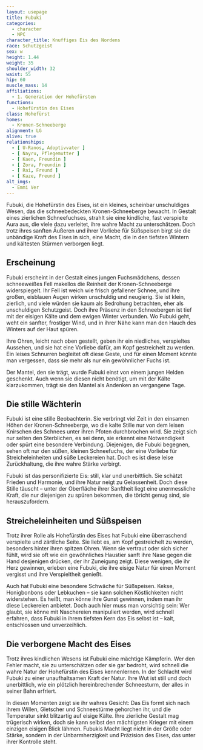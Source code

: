```yaml
---
layout: usepage
title: Fubuki
categories:
  - character
  - NPC
character_title: Knuffiges Eis des Nordens
race: Schutzgeist
sex: w
height: 1.44
weight: 35
shoulder_width: 32
waist: 55
hip: 60
muscle_mass: 14
affiliations:
  - 1. Generation der Hohefürsten
functions:
  - Hohefürstin des Eises
class: Hohefürst
homes:
  - Kronen-Schneeberge
alignment: LG
alive: true
relationships:
  - [ U-Ranos, Adoptivvater ]
  - [ Nayru, Pflegemutter ]
  - [ Kaen, Freundin ]
  - [ Zora, Freundin ]
  - [ Rai, Freund ]
  - [ Kaze, Freund ]
alt_imgs:
  - Emmi Ver
---
```


Fubuki, die Hohefürstin des Eises, ist ein kleines, scheinbar unschuldiges Wesen, das die schneebedeckten
Kronen-Schneeberge bewacht. In Gestalt eines zierlichen Schneefuchses, strahlt sie eine kindliche, fast verspielte Aura
aus, die viele dazu verleitet, ihre wahre Macht zu unterschätzen. Doch trotz ihres sanften Äußeren und ihrer Vorliebe
für Süßspeisen birgt sie die unbändige Kraft des Eises in sich, eine Macht, die in den tiefsten Wintern und kältesten
Stürmen verborgen liegt.

<!--more-->

## Erscheinung

Fubuki erscheint in der Gestalt eines jungen Fuchsmädchens, dessen schneeweißes Fell makellos die Reinheit der
Kronen-Schneeberge widerspiegelt. Ihr Fell ist weich wie frisch gefallener Schnee, und ihre großen, eisblauen Augen
wirken unschuldig und neugierig. Sie ist klein, zierlich, und viele würden sie kaum als Bedrohung betrachten, eher als
unschuldigen Schutzgeist. Doch ihre Präsenz in den Schneebergen ist tief mit der eisigen Kälte und dem ewigen Winter
verbunden. Wo Fubuki geht, weht ein sanfter, frostiger Wind, und in ihrer Nähe kann man den Hauch des Winters auf der
Haut spüren.

Ihre Ohren, leicht nach oben gestellt, geben ihr ein niedliches, verspieltes Aussehen, und sie hat eine Vorliebe dafür,
am Kopf gestreichelt zu werden. Ein leises Schnurren begleitet oft diese Geste, und für einen Moment könnte man
vergessen, dass sie mehr als nur ein gewöhnlicher Fuchs ist.

Der Mantel, den sie trägt, wurde Fubuki einst von einem jungen Helden geschenkt. Auch wenn sie diesen nicht benötigt, um
mit der Kälte klarzukommen, trägt sie den Mantel als Andenken an vergangene Tage.

## Die stille Wächterin

Fubuki ist eine stille Beobachterin. Sie verbringt viel Zeit in den einsamen Höhen der Kronen-Schneeberge, wo die kalte
Stille nur von dem leisen Knirschen des Schnees unter ihren Pfoten durchbrochen wird. Sie zeigt sich nur selten den
Sterblichen, es sei denn, sie erkennt eine Notwendigkeit oder spürt eine besondere Verbindung. Diejenigen, die Fubuki
begegnen, sehen oft nur den süßen, kleinen Schneefuchs, der eine Vorliebe für Streicheleinheiten und süße Leckereien
hat. Doch es ist diese leise Zurückhaltung, die ihre wahre Stärke verbirgt.

Fubuki ist das personifizierte Eis: still, klar und unerbittlich. Sie schätzt Frieden und Harmonie, und ihre Natur neigt
zu Gelassenheit. Doch diese Stille täuscht – unter der Oberfläche ihrer Sanftheit liegt eine unermessliche Kraft, die
nur diejenigen zu spüren bekommen, die töricht genug sind, sie herauszufordern.

## Streicheleinheiten und Süßspeisen

Trotz ihrer Rolle als Hohefürstin des Eises hat Fubuki eine überraschend verspielte und zärtliche Seite. Sie liebt es,
am Kopf gestreichelt zu werden, besonders hinter ihren spitzen Ohren. Wenn sie vertraut oder sich sicher fühlt, wird sie
oft wie ein gewöhnliches Haustier sanft ihre Nase gegen die Hand desjenigen drücken, der ihr Zuneigung zeigt. Diese
wenigen, die ihr Herz gewinnen, erleben eine Fubuki, die ihre eisige Natur für einen Moment vergisst und ihre
Verspieltheit genießt.

Auch hat Fubuki eine besondere Schwäche für Süßspeisen. Kekse, Honigbonbons oder Lebkuchen – sie kann solchen
Köstlichkeiten nicht widerstehen. Es heißt, man könne ihre Gunst gewinnen, indem man ihr diese Leckereien anbietet. Doch
auch hier muss man vorsichtig sein: Wer glaubt, sie könne mit Naschereien manipuliert werden, wird schnell erfahren,
dass Fubuki in ihrem tiefsten Kern das Eis selbst ist – kalt, entschlossen und unverzeihlich.

## Die verborgene Macht des Eises

Trotz ihres kindlichen Wesens ist Fubuki eine mächtige Kämpferin. Wer den Fehler macht, sie zu unterschätzen oder sie
gar bedroht, wird schnell die wahre Natur der Hohefürstin des Eises kennenlernen. In der Schlacht wird Fubuki zu einer
unaufhaltsamen Kraft der Natur. Ihre Wut ist still und doch unerbittlich, wie ein plötzlich hereinbrechender
Schneesturm, der alles in seiner Bahn erfriert.

In diesen Momenten zeigt sie ihr wahres Gesicht: Das Eis formt sich nach ihrem Willen, Gletscher und Schneestürme
gehorchen ihr, und die Temperatur sinkt blitzartig auf eisige Kälte. Ihre zierliche Gestalt mag trügerisch wirken, doch
sie kann selbst den mächtigsten Krieger mit einem einzigen eisigen Blick lähmen. Fubukis Macht liegt nicht in der Größe
oder Stärke, sondern in der Unbarmherzigkeit und Präzision des Eises, das unter ihrer Kontrolle steht.